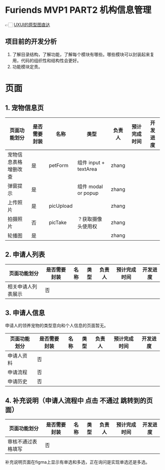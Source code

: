# Furiends MVP1 PART2 机构信息管理

👉🏻  [UXUI的原型图直达](https://www.figma.com/file/aJBDuIyvz7WM8loBn0vFmG/Furiends?node-id=2%3A2)

## 项目前的开发分析
1. 了解目录结构，了解功能，了解每个模块有哪些。哪些模块可以封装起来复用，代码的组织性和结构性会更好。
2. 功能模块定责。

# 页面

## 1. 宠物信息页

| 页面功能划分                                   | 是否需要封装 | 名称        | 类型 | 负责人 | 预计完成时间 | 开发进度 |
| ---------------------------------------------- | ------------ | ----------- | ---- | ------ | ------------ | -------- |
| 宠物信息表格增删改查                                | 是           | petForm      | 组件 input + textArea  | zhang |    |          |
| 弹窗提示                                    | 是          |       | 组件 modal or popup |  zhang   |    |          |
| 上传照片      | 是           | picUpload |  |  zhang       |              |          |
| 拍摄照片                                   | 否           | picTake   | ？获取摄像头使用权 |  zhang      |   |          |
| 轮播图 | 是 |  |  | zhang| | |

## 2. 申请人列表

| 页面功能划分       | 是否需要封装 | 名称 | 类型 | 负责人 | 预计完成时间 | 开发进度 |
| ------------------ | ------------ | ---- | ---- | ------ | ------------ | -------- |
| 相关申请人列表展示 | 否           |      |      |        |              |          |

## 3. 申请人信息

申请人的领养宠物的类型意向和个人信息的页面暂无。

| 页面功能划分 | 是否需要封装 | 名称 | 类型 | 负责人 | 预计完成时间 | 开发进度 |
| ------------ | ------------ | ---- | ---- | ------ | ------------ | -------- |
| 申请人资料   | 否           |      |      |        |              |          |
| 申请流程     | 否           |      |      |        |              |          |
| 申请历史     | 否           |      |      |        |              |          |

## 4. 补充说明（申请人流程中 点击 不通过 跳转到的页面）

| 页面功能划分       | 是否需要封装 | 名称 | 类型 | 负责人 | 预计完成时间 | 开发进度 |
| ------------------ | ------------ | ---- | ---- | ------ | ------------ | -------- |
| 审核不通过表格填写 | 否           |      |      |        |              |          |

补充说明页面在figma上显示有单选和多选，正在询问是实现单选还是多选。
